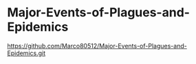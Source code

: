 # Major-Events-of-Plagues-and-Epidemics
https://github.com/Marco80512/Major-Events-of-Plagues-and-Epidemics.git
